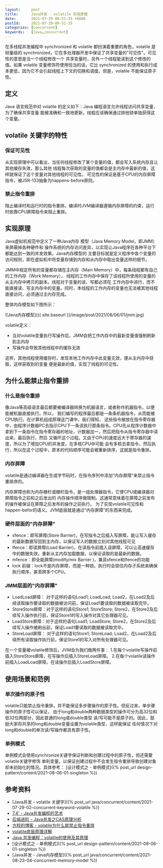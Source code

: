 ```yaml
---
layout:     post
title:      Java并发 - volatile 实现原理
date:       2021-07-29 00:51:35 +0800
postId:     2021-07-29-00-51-35
categories: [concurrent]
keywords:   [Java,concurrent]
---
```


在多线程并发编程中 synchronized 和 volatile 都扮演着重要的角色，volatile 是轻量级的 
synchronized，它在多处理器开发中保证了共享变量的"可见性"。可见性的意思是当一个线程修改一个
共享变量时，另外一个线程能读到这个修改的值。如果 volatile 变量修饰符使用恰当的话，它比 
synchronized 的使用和执行成本更低，因为它不会引起线程上下文的切换和调度。但是，volatile 
不能保证原子性。

## 定义
Java 语言规范中对 volatile 的定义如下：Java 编程语言允许线程访问共享变量，为了确保共享变量
能被准确和一致地更新，线程应该确保通过排他锁单独获得这个变量。

## volatile 关键字的特性

### 保证可见性
从实现原理中可以看出，当任何线程修改了某个变量的值，都会写入系统内存且让其他缓存失效，那么其他
线程每次获取的变量的值都会是主内存中最新的值，这样就保证了这个变量对其他线程的可见性。
可见性的保证是基于CPU的内存屏障指令，被JSR-133抽象为happens-before原则。

### 禁止指令重排
阻止编译时和运行时的指令重排。编译时JVM编译器遵循内存屏障的约束，运行时依靠CPU屏障指令来阻止重排。

## 实现原理

Java虚拟机规范中定义了一种Java内存 模型（Java Memory Model，即JMM）来屏蔽掉各种硬件和
操作系统的内存访问差异，以实现让Java程序在各种平台下都能达到一致的并发效果。Java内存模型的
主要目标就是定义程序中各个变量的访问规则，即在虚拟机中将变量存储到内存和从内存中取出变量这样的细节。

JMM中规定所有的变量都存储在主内存（Main Memory）中，每条线程都有自己的工作内存（Work Memory），
线程的工作内存中保存了该线程所使用的变量的从主内存中拷贝的副本。线程对于变量的读、写都必须在
工作内存中进行，而不能直接读、写主内存中的变量。同时，本线程的工作内存的变量也无法被其他线程
直接访问，必须通过主内存完成。

整体内存模型如下图所示：

![Java内存模型]({{ site.baseurl }}/image/post/2021/08/06/01/jmm.jpg)

volatile定义：
* 当对volatile变量执行写操作后，JMM会把工作内存中的最新变量值强制刷新到主内存
* 写操作会导致其他线程中的缓存无效
  
这样，其他线程使用缓存时，发现本地工作内存中此变量无效，便从主内存中获取，这样获取到的变量
便是最新的值，实现了线程的可见性。

## 为什么能禁止指令重排

### 什么是指令重排
像Java等高级语言最后都要被编译器转换为机器语言，或者称作机器指令，以便能被机器直接执行。所以，
我们编写的程序最后都是一条条机器指令，从而能被CPU执行。在计算机组成原理这门课中，我们得知，
这些指令被放在指令寄存器中，由程序计数器PC去指示CPU下一条该执行那条指令。CPU先从程序计数器中
拿到下一条指令在指令寄存器的地址，计数器加一，然后把指令从指令寄存器中读出来，最后执行，然后
又循环这个过程。又由于CPU的速度远大于寄存器的速度，所以为了增加CPU的并发度，在多核CPU中可能
会有多核去拿指令，然后执行，所以在这个过程中，原本的代码顺序可能会被重新排序，这就是指令重排。

### 内存屏障
volatile是通过编译器在生成字节码时，在指令序列中添加“内存屏障”来禁止指令重排序的。

内存屏障也称为内存栅栏或栅栏指令，是一组处理器指令，它使CPU或编译器对屏障指令之前和之后发出的
内存操作顺序做限制。这通常意味着在屏障之前发布的操作被保证在屏障之后发布的操作之前执行。
为了实现volatile可见性和happen-befor的语义。JVM底层就是通过“内存屏障”的东西来完成。

### 硬件层面的"内存屏障"
* sfence：即写屏障(Store Barrier)，在写指令之后插入写屏障，能让写入缓存的最新数据写回到主内存，以保证写入的数据立刻对其他线程可见
* lfence：即读屏障(Load Barrier)，在读指令前插入读屏障，可以让高速缓存中的数据失效，重新从主内存加载数据，以保证读取的是最新的数据。
* mfence：即全能屏障(modify/mix Barrier )，兼具sfence和lfence的功能
* lock 前缀：lock不是内存屏障，而是一种锁。执行时会锁住内存子系统来确保执行顺序，甚至跨多个CPU。

### JMM层面的"内存屏障"
* LoadLoad屏障： 对于这样的语句Load1; LoadLoad; Load2，在Load2及后续读取操作要读取的数据被访问前，保证Load1要读取的数据被读取完毕。
* StoreStore屏障：对于这样的语句Store1; StoreStore; Store2，在Store2及后续写入操作执行前，保证Store1的写入操作对其它处理器可见。
* LoadStore屏障：对于这样的语句Load1; LoadStore; Store2，在Store2及后续写入操作被刷出前，保证Load1要读取的数据被读取完毕。
* StoreLoad屏障： 对于这样的语句Store1; StoreLoad; Load2，在Load2及后续所有读取操作执行前，保证Store1的写入对所有处理器可见。

在一个变量被volatile修饰后，JVM会为我们做两件事：
1.在每个volatile写操作前插入StoreStore屏障，在写操作后插入StoreLoad屏障。
2.在每个volatile读操作前插入LoadLoad屏障，在读操作后插入LoadStore屏障。

## 使用场景和范例

### 单次操作的原子性
volatile只能禁止指令重排，并不能保证多步骤操作的原子性。但反过来，单步骤操作的原子性可以保证，
由于long和double两种数据类型的操作可分为高32位和低32位两部分，因此普通的long或double类型
读/写可能不是原子的。因此，鼓励大家将共享的long和double变量设置为volatile类型，这样能保证
任何情况下对long和double的单次读/写操作都具有原子性。

### 单例模式
单例模式会使用synchronize关键字保证判断和创建过程中的原子性，但还需要volatile关键字修饰
单利变量，以保证创建过程中不会发生指令重排导致创建对象却未初始化的情况。具体参考：
[设计模式之 - 单例模式]({% post_url design-pattern/content/2021-08-06-01-singleton %})

## 参考资料

* [Java并发 - volatile 关键字]({% post_url java/concurrent/content/2021-07-29-02-concurrent-keyword-volatile %})
* [7.4' - Java并发编程的艺术](https://book.douban.com/subject/26591326/)
* [后端进阶 - Java并发之CAS原理分析](https://objcoding.com/2018/11/29/cas/)
* [方程的博客 - volatile为什么能禁止指令重排](https://www.chuckfang.com/2020/07/05/volatile/)
* [volatile底层原理详解](https://zhuanlan.zhihu.com/p/133851347)
* [Java 并发编程：volatile的使用及其原理](https://www.cnblogs.com/paddix/p/5428507.html)
* [设计模式之 - 单例模式]({% post_url design-pattern/content/2021-08-06-01-singleton %})
* [Java并发 - Java内存模型]({% post_url java/concurrent/content/2021-08-23-04-concurrent-memory-model %})

